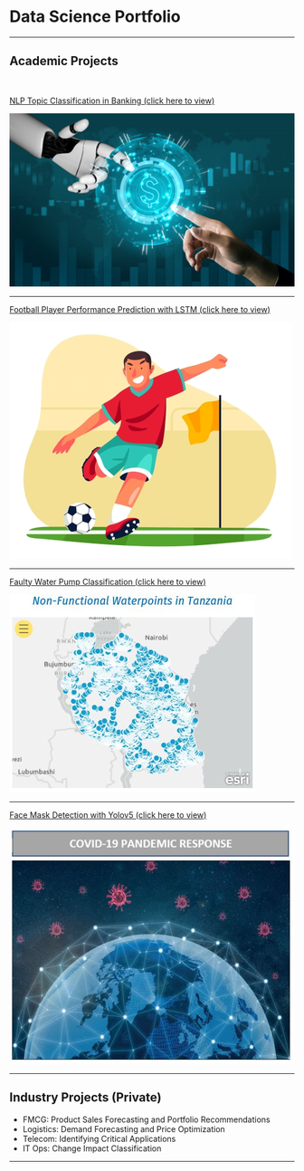 # Data Science Portfolio

---

## Academic Projects

<br/>

[NLP Topic Classification in Banking (click here to view)](/NLP_Classification.md)

<img src="images/nlp_cover1.PNG?raw=true"/>

<br/>

---

[Football Player Performance Prediction with LSTM (click here to view)](/FPL_prediction_main.md)

<img src="images/footballplayer1.jpg?raw=true"/>

<br/>

---

[Faulty Water Pump Classification (click here to view)](/pump_it_up.md)

<img src="images/pump_cover.JPG?raw=true"/>

<br/>

---

[Face Mask Detection with Yolov5 (click here to view)](/FaceMaskDetection.md)

<img src="images/facemask-covid19.JPG?raw=true"/>

<br/>

---

## Industry Projects (Private)

- FMCG: Product Sales Forecasting and Portfolio Recommendations
- Logistics: Demand Forecasting and Price Optimization
- Telecom: Identifying Critical Applications
- IT Ops: Change Impact Classification

---
